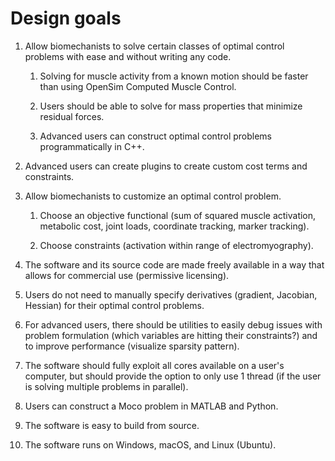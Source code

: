 
Design goals
============

1. Allow biomechanists to solve certain classes of optimal control problems with
   ease and without writing any code.

   1. Solving for muscle activity from a known motion should be faster than
      using OpenSim Computed Muscle Control.

   2. Users should be able to solve for mass properties that minimize
      residual forces.

   3. Advanced users can construct optimal control problems programmatically in
      C++.

3. Advanced users can create plugins to create custom cost terms and
   constraints.

2. Allow biomechanists to customize an optimal control problem.

   1. Choose an objective functional (sum of squared muscle activation,
      metabolic cost, joint loads, coordinate tracking, marker tracking).

   2. Choose constraints (activation within range of electromyography).

3. The software and its source code are made freely available in a way that
   allows for commercial use (permissive licensing).

4. Users do not need to manually specify derivatives (gradient, Jacobian,
   Hessian) for their optimal control problems.

5. For advanced users, there should be utilities to easily debug issues with
   problem formulation (which variables are hitting their constraints?) and to
   improve performance (visualize sparsity pattern).

6. The software should fully exploit all cores available on a user's
   computer, but should provide the option to only use 1 thread (if the user is
   solving multiple problems in parallel).

7. Users can construct a Moco problem in MATLAB and Python.

8. The software is easy to build from source.

9. The software runs on Windows, macOS, and Linux (Ubuntu).
